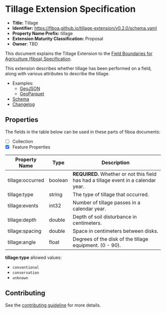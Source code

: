 # Tillage Extension Specification

- **Title:** Tillage
- **Identifier:** <https://fiboa.github.io/tillage-extension/v0.2.0/schema.yaml>
- **Property Name Prefix:** tillage
- **Extension Maturity Classification:** Proposal
- **Owner**: TBD

This document explains the Tillage Extension to the
[Field Boundaries for Agriculture (fiboa) Specification](https://github.com/fiboa/specification).

This extension describes whether tillage has been performed on a field, along with various attributes
to describe the tillage.

- Examples:
  - [GeoJSON](examples/geojson/)
  - [GeoParquet](examples/geoparquet/)
- [Schema](schema/schema.yaml)
- [Changelog](./CHANGELOG.md)

## Properties

The fields in the table below can be used in these parts of fiboa documents:

- [ ] Collection
- [x] Feature Properties

| Property Name    | Type    | Description |
| ---------------- | ------- | ----------- |
| tillage:occurred | boolean | **REQUIRED.** Whether or not this field has had a tillage event in a calendar year. |
| tillage:type     | string  | The type of tillage that occurred. |
| tillage:events   | int32   | Number of tillage passes in a calendar year. |
| tillage:depth    | double  | Depth of soil disturbance in centimeters. |
| tillage:spacing  | double  | Space in centimeters between disks. |
| tillage:angle    | float   | Degrees of the disk of the tillage equipment. (0 - 90). |

**tillage:type** allowed values:

- `conventional`
- `conservation`
- `unknown`

## Contributing

See the [contributing guideline](CONTRIBUTING.md) for more details.
